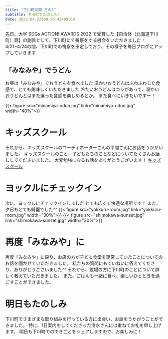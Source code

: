 ```yaml
---
title: "下川町訪問 その1"
subtitle: 下川町でたのしも!!
date: 2022-04-22T00:50:42+09:00
---
```

先日、大学 SDGs ACTION! AWARDS 2022 で受賞した【自治体（北海道下川町）賞】の副賞として、下川町にて視察をする機会をいただきました！
4/21~4/24の間、下川町での視察を予定しており、その様子を毎日ブログにアップしていきます
<!--more-->

## 「みなみや」でうどん
お昼は「みなみや」でおうどんを食べました
温かいおうどんはふわふわした食感で、とても美味しくいただきました
冷たいおうどんはコシがあって、温かいおうどんとはまた違った食感を楽しめるとか。
また食べにいきたいですー！

{{< figure src="minamiya-udon.jpg" link="minamiya-udon.jpg" width="40%">}}

# キッズスクール
それから、キッズスクールのコーディネーターさんの平間さんにお話をうかがいました。
キッズスクールのこと、子どもたちのことなどについてたくさんお話ししてくださいました。
大変勉強になるお話をありがとうございます！
[キッズスクール](https://shimokawa-town.note.jp/n/nc2f63ffaeb6b)

# ヨックルにチェックイン
次に、ヨックルにチェックインしました
とても広くて快適な場所です！
また、夕日もとても綺麗でした^^
{{< figure src="yokkuru-room.jpg" link="yokkuru-room.jpg" width="30%">}}
{{< figure src="shimokawa-sunset.jpg" link="shimokawa-sunset.jpg" width="30%">}}

# 再度「みなみや」に
再度「みなみや」に戻り、お店の方が子ども食堂を運営していたことについてのお話を聞かせていただきました。
私たちの質問にもていねいに答えてくださり、ありがとうございました^^
それから、役場の方に下川町のことについて詳しく教えていただきました。
また、ごはんも一緒に食べ、楽しいひとときを過ごすことができました。

# 明日もたのしみ
下川町でさまざまな取り組みを行っている方に出会い、お話をうかがうことができました。
特に、1日案内をしてくださった清水さんには重ねてお礼を申し上げます。
明日も下川町でのできごとをシェアしますので、お楽しみに！ 
